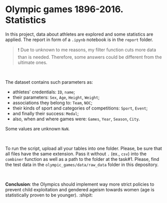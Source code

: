 # Olympic games 1896-2016. Statistics 

In this project, data about athletes are explored and some statistics are applied. The report in form of a `.ipynb` notebook is in the `report` folder.
> :heavy_exclamation_mark: Due to unknown to me reasons, my filter function cuts more data than is needed. Therefore, some answers could be different from the ultimate ones.

<br />

The dataset contains such parameters as:
  - athletes' credentials: `ID`, `name`;
  - their parameters: `Sex`, `Age`, `Height`, `Weight`;
  - associations they belong to: `Team`, `NOC`;
  - their kinds of sport and categories of competitions: `Sport`, `Event`;
  - and finally their success: `Medal`;
  - also, when and where games were: `Games`, `Year`, `Season`, `City`.

Some values are unknown `NaN`.

<br />

To run the script, upload all your tables into one folder. Please, be sure that all files have the same extension. Pass it without `.` (ex., `csv`) into the `combiner` function as well as a path to the folder at the task#1.
Please, find the test data in the `olympic_games/data/raw_data` folder in this depository.

<br />

**Conclusion**: the Olympics should implement way more strict policies to prevent child exploitation and gendered ageism towards women (age is statistically proven to be younger). :shipit:
